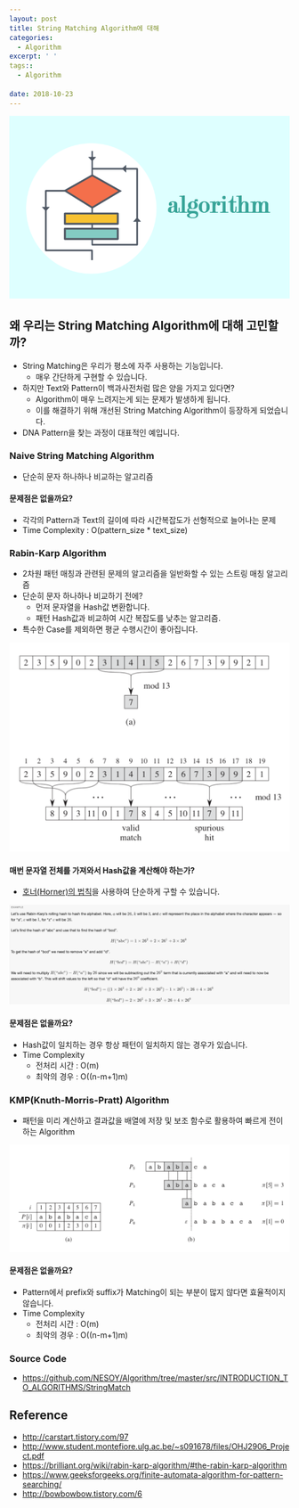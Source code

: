 ```yaml
---
layout: post
title: String Matching Algorithm에 대해
categories:
  - Algorithm
excerpt: ' '
tags::
  - Algorithm

date: 2018-10-23
---
```


![No Image](/assets/logo/algorithm.png)

## 왜 우리는 String Matching Algorithm에 대해 고민할까?
- String Matching은 우리가 평소에 자주 사용하는 기능입니다.
    - 매우 간단하게 구현할 수 있습니다.
- 하지만 Text와 Pattern이 백과사전처럼 많은 양을 가지고 있다면?
    - Algorithm이 매우 느려지는게 되는 문제가 발생하게 됩니다.
    - 이를 해결하기 위해 개선된 String Matching Algorithm이 등장하게 되었습니다.
- DNA Pattern을 찾는 과정이 대표적인 예입니다.

### Naive String Matching Algorithm
- 단순히 문자 하나하나 비교하는 알고리즘

#### 문제점은 없을까요?
- 각각의 Pattern과 Text의 길이에 따라 시간복잡도가 선형적으로 늘어나는 문제
- Time Complexity : O(pattern_size * text_size)

### Rabin-Karp Algorithm
- 2차원 패턴 매칭과 관련된 문제의 알고리즘을 일반화할 수 있는 스트링 매칭 알고리즘
- 단순히 문자 하나하나 비교하기 전에?
    - 먼저 문자열을 Hash값 변환합니다.
    - 패턴 Hash값과 비교하여 시간 복잡도를 낮추는 알고리즘.
- 특수한 Case를 제외하면 평균 수행시간이 좋아집니다.

![No Image](/assets/posts/20181023/3.png)

#### 매번 문자열 전체를 가져와서 Hash값을 계산해야 하는가?
- [호너(Horner)의 법칙](https://en.wikipedia.org/wiki/Horner%27s_method)을 사용하여 단순하게 구할 수 있습니다.

![No Image](/assets/posts/20181023/2.png)


#### 문제점은 없을까요?
- Hash값이 일치하는 경우 항상 패턴이 일치하지 않는 경우가 있습니다.
- Time Complexity
    - 전처리 시간 : O(m)
    - 최악의 경우 : O((n-m+1)m)

### KMP(Knuth-Morris-Pratt) Algorithm
- 패턴을 미리 계산하고 결과값을 배열에 저장 및 보조 함수로 활용하여 빠르게 전이하는 Algorithm

![No Image](/assets/posts/20181023/4.png)

#### 문제점은 없을까요?
- Pattern에서 prefix와 suffix가 Matching이 되는 부분이 많지 않다면 효율적이지 않습니다.
- Time Complexity
    - 전처리 시간 : O(m)
    - 최악의 경우 : O((n-m+1)m)


### Source Code
- <https://github.com/NESOY/Algorithm/tree/master/src/INTRODUCTION_TO_ALGORITHMS/StringMatch>

## Reference
- <http://carstart.tistory.com/97>
- <http://www.student.montefiore.ulg.ac.be/~s091678/files/OHJ2906_Project.pdf>
- <https://brilliant.org/wiki/rabin-karp-algorithm/#the-rabin-karp-algorithm>
- <https://www.geeksforgeeks.org/finite-automata-algorithm-for-pattern-searching/>
- <http://bowbowbow.tistory.com/6>

